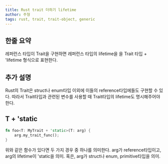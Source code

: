 ```yaml
---
title: Rust trait 더하기 lifetime
author: 주형
tags: rust, trait, trait-object, generic
---
```


한줄 요약
----------

레퍼런스 타입이 Trait을 구현하면 레퍼런스 타입의 lifetime을 을 Trait 타입 + 'lifetime 형식으로 표현한다.

추가 설명
--------

Rust의 Trait은 struct나 enum타입 이외에 이들의 reference타입에들도 구현할 수 있다. 따라서 Trait타입과 관련된 변수를 사용할 때 Trait타입의 lifetime도 명시해주어야한다.

T + 'static
------------

```rust
fn foo<T: MyTrait + 'static>(T: arg) {
    arg.my_trait_func();
}
```

위와 같은 함수가 있다면 두 가지 경우 중 하나를 의미한다. arg가 reference타입이고, arg의 lifetime이 'static을 의미. 혹은, arg가 struct나 enum, primitive타입을 의미.
